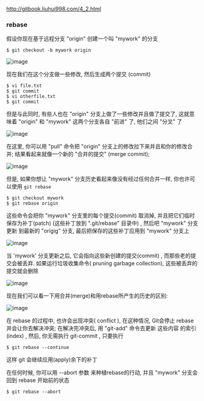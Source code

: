 http://gitbook.liuhui998.com/4_2.html

### rebase
假设你现在基于远程分支 "origin" 创建一个叫 "mywork" 的分支
```
$ git checkout -b mywork origin
```

![image](http://gitbook.liuhui998.com/assets/images/figure/rebase0.png)

现在我们在这个分支做一些修改, 然后生成两个提交 (commit)
```
$ vi file.txt
$ git commit
$ vi otherfile.txt
$ git commit
```

但是与此同时, 有些人也在 "origin" 分支上做了一些修改并且做了提交了, 这就意味着 "origin" 和 "mywork" 这两个分支各自 "前进" 了, 他们之间 "分叉" 了

![image](http://gitbook.liuhui998.com/assets/images/figure/rebase1.png)

在这里, 你可以用 "pull" 命令把 "origin" 分支上的修改拉下来并且和你的修改合并; 结果看起来就像一个新的 "合并的提交" (merge commit);

![image](http://gitbook.liuhui998.com/assets/images/figure/rebase2.png)

但是, 如果你想让 "mywork" 分支历史看起来像没有经过任何合并一样, 你也许可以使用 `git rebase`
```
$ git checkout mywork
$ git rebase origin
```

这些命令会把你 "mywork" 分支里的每个提交(commit) 取消掉, 并且把它们临时 保存为补丁(patch) (这些补丁放到 ".git/rebase" 目录中) , 然后吧 "mywork" 分支更新 到最新的 "origig" 分支, 最后把保存的这些补丁应用到 "mywork" 分支上

![image](http://gitbook.liuhui998.com/assets/images/figure/rebase3.png)

当 'mywork' 分支更新之后, 它会指向这些新创建的提交(commit) , 而那些老的提交会被丢弃. 如果运行垃圾收集命令( pruning garbage collection), 这些被丢弃的提交就会删除  

![image](http://gitbook.liuhui998.com/assets/images/figure/rebase4.png)

现在我们可以看一下用合并(merge)和用rebase所产生的历史的区别:

![image](http://gitbook.liuhui998.com/assets/images/figure/rebase5.png)

在 rebase 的过程中, 也许会出现冲突( conflict ), 在这种情况, Git会停止 rebase 并会让你去解决冲突;  在解决完冲突后, 用 "git-add" 命令去更新 这些内容 的索引 (index) , 然后, 你无需执行 git-commit , 只要执行
```
$ git rebase --continue
```
这样 git 会继续应用(apply)余下的补丁

在任何时候, 你可以用 --abort 参数 来种植rebase的行动,  并且 "mywork" 分支会回到 rebase 开始前的状态

```
$ git rebase --abort
```

